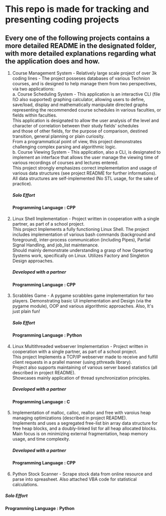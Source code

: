 # This repo is made for tracking and presenting coding projects

## Every one of the following projects contains a more detailed README in the designated folder, with more detailed explanations regarding what the application does and how. <br />
1. Course Management System - Relatively large scale project of over 3k coding lines - The project posseses databases of various Technion courses, 
   and is designed to help manage them from two perspectives, via two applications: <br />
   a. Course Scheduling System - This application is an interactive CLI (file I\O also supported) graphing calculator, allowing users to define, save/load, display and       mathematically manipulate directed graphs representing the recommended course schedules in various faculties, or fields within faculties. <br />
   This application is designated to allow  the user analysis of the level and character of correlation between their study fields' schedules  <br />
   and those of other fields, for the purpose of comparison, destined transition, general planning or plain curiosity.  <br />
   From a programmatical point of view, this project demonstrates challenging complex parsing and algorithmic logic.  <br />
   b. Course Viewing System - This application, also a CLI, is designated to implement an interface that allows the user manage the viewing time of various recordings of courses and lectures entered. 
   <br />This project strongly emphasizes correct implementation and usage of various data structures (see project README for further informations). <br />
   All data structures are self-implemented (No STL usage, for the sake of practice).  <br />
   ##### Solo Effort <br />
   #### Programming Language : CPP  <br />
  
 2. Linux Shell Implementation - Project written in cooperation with a single partner, as part of a school project. <br />
    This project Implements a fully functioning Linux Shell. The project includes implementation of various bash commands (background and foreground), inter-process  communication (including Pipes), Partial Signal Handling, and job_list maintenance.<br />
    Should mainly demonstrate understanding a grasp of how Opearting Systems work,  specifically on Linux.  Utilizes Factory and Singleton Design approaches. <br />
    ##### Developed with a partner <br />
    #### Programming Language : CPP <br />
   
   
3. Scrabbles Game - A pygame scrabbles game implementation for two players. Demonstrating basic UI implementation and Design (via the pygame module), OOP and various algorithmic      approaches. Also, It's just plain fun!  <br />
   ##### Solo Effort <br />
   #### Programming Language : Python  <br />
   
4. Linux Multithreaded webserver Implementation - Project written in cooperation with a single partner, as part of a school project. <br />
    This project Implements a TCP/IP webserver made to receive and fulfill client requests in a prallel manner (using pthreads library). <br />
    Project also supports maintaining of various server based statistics (all described in project README).  <br />
    Showcases mainly application of thread synchronization principles.<br />
    ##### Developed with a partner <br />
    #### Programming Language : C<br />
    
5.  Implementation of malloc, calloc, realloc and free with varoius heap managing optimizations (described in project README). <br />
    Implements and uses a segregated free-list bin array data structure for free heap blocks, and a doubly-linked list for all heap allocated blocks.
    Main focus is on minimizing external fragmentation, heap memory usage, and time complexity.
    ##### Developed with a partner <br />
    #### Programming Language : CPP <br />
   
 
 3. Python Stock Scanner - Scrape stock data from online resource and parse into spreasheet. Also attached VBA code for statistical calculations.  <br />
   ##### Solo Effort <br />
   #### Programming Language : Python  <br />
   
